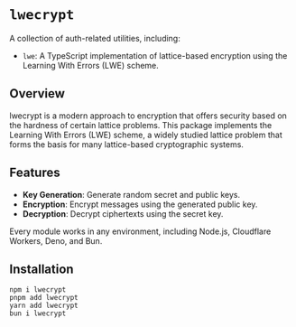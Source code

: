 # `lwecrypt`

A collection of auth-related utilities, including:

- `lwe`: A TypeScript implementation of lattice-based encryption using the Learning With Errors (LWE) scheme.

## Overview
lwecrypt is a modern approach to encryption that offers security based on the hardness of certain lattice problems. This package implements the Learning With Errors (LWE) scheme, a widely studied lattice problem that forms the basis for many lattice-based cryptographic systems.

## Features

- **Key Generation**: Generate random secret and public keys.
- **Encryption**: Encrypt messages using the generated public key.
- **Decryption**: Decrypt ciphertexts using the secret key.

Every module works in any environment, including Node.js, Cloudflare Workers, Deno, and Bun.


## Installation

```
npm i lwecrypt
pnpm add lwecrypt
yarn add lwecrypt
bun i lwecrypt
```
